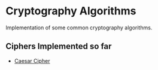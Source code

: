 # Cryptography Algorithms
Implementation of some common cryptography algorithms.

## Ciphers Implemented so far

+ [Caesar Cipher](https://github.com/alimoammeri79/CryptographyAlgorithms/tree/main/caesar_cipher)
